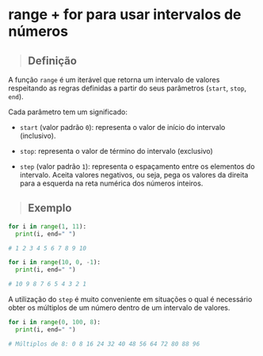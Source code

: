 # range + for para usar intervalos de números

> ## **Definição**

A função `range` é um iterável que retorna um intervalo de valores respeitando as regras definidas a partir do seus parâmetros (`start`, `stop`, `end`).

Cada parâmetro tem um significado:

- `start` (valor padrão `0`): representa o valor de início do intervalo (inclusivo).

- `stop`: representa o valor de término do intervalo (exclusivo)

- `step` (valor padrão `1`): representa o espaçamento entre os elementos do intervalo. Aceita valores negativos, ou seja, pega os valores da direita para a esquerda na reta numérica dos números inteiros.

> ## **Exemplo**

```python
for i in range(1, 11):
  print(i, end=" ")

# 1 2 3 4 5 6 7 8 9 10
```

```python
for i in range(10, 0, -1):
  print(i, end=" ")

# 10 9 8 7 6 5 4 3 2 1
```

A utilização do `step` é muito conveniente em situações o qual é necessário obter os múltiplos de um número dentro de um intervalo de valores.

```python
for i in range(0, 100, 8):
  print(i, end=" ")

# Múltiplos de 8: 0 8 16 24 32 40 48 56 64 72 80 88 96
```